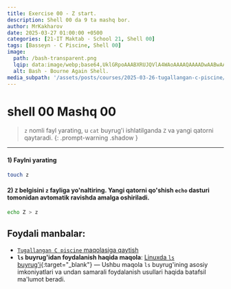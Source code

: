 ```yaml
---
title: Exercise 00 - Z start.
description: Shell 00 da 9 ta mashq bor. 
author: MrKakharov
date: 2025-03-27 01:00:00 +0500
categories: [21-IT Maktab - School 21, Shell 00]
tags: [Basseyn - C Piscine, Shell 00]
image:
  path: /bash-transparent.png
  lqip: data:image/webp;base64,UklGRpoAAABXRUJQVlA4WAoAAAAQAAAADwAABwAAQUxQSDIAAAARL0AmbZurmr57yyIiqE8oiG0bejIYEQTgqiDA9vqnsUSI6H+oAERp2HZ65qP/VIAWAFZQOCBCAAAA8AEAnQEqEAAIAAVAfCWkAALp8sF8rgRgAP7o9FDvMCkMde9PK7euH5M1m6VWoDXf2FkP3BqV0ZYbO6NA/VFIAAAA
  alt: Bash - Bourne Again Shell.
media_subpath: '/assets/posts/courses/2025-03-26-tugallangan-c-piscine/'
---
```



# shell 00 Mashq 00

> `z` nomli fayl yarating, u `cat` buyrug'i ishlatilganda `Z` va yangi qatorni qaytaradi.
{: .prompt-warning .shadow }

***

#### 1) Faylni yarating

```bash
touch z
```

#### 2) `Z` belgisini `z` fayliga yo'naltiring. Yangi qatorni qo'shish `echo` dasturi tomonidan avtomatik ravishda amalga oshiriladi.

```bash
echo Z > z
```

## Foydali manbalar:

- [`Tugallangan С piscine` maqolasiga qaytish](../tugallangan-c-piscine/)
- **`ls` buyrug'idan foydalanish haqida maqola**: [Linuxda `ls` buyrug'i](https://losst.ru/komanda-ls-linux){:target="_blank"} — Ushbu maqola `ls` buyrug'ining asosiy imkoniyatlari va undan samarali foydalanish usullari haqida batafsil ma'lumot beradi.

